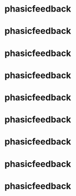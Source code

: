 # phasicfeedback
# phasicfeedback
# phasicfeedback
# phasicfeedback
# phasicfeedback
# phasicfeedback
# phasicfeedback
# phasicfeedback
# phasicfeedback
